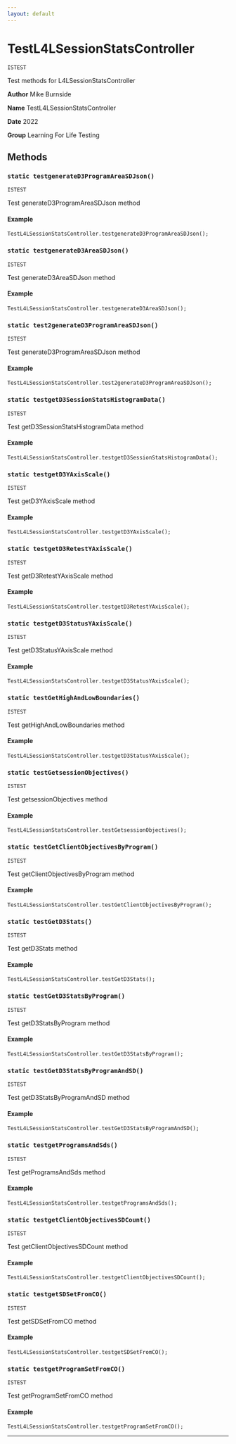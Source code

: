 ```yaml
---
layout: default
---
```

# TestL4LSessionStatsController

`ISTEST`

Test methods for L4LSessionStatsController


**Author** Mike Burnside


**Name** TestL4LSessionStatsController


**Date** 2022


**Group** Learning For Life Testing

## Methods
### `static testgenerateD3ProgramAreaSDJson()`

`ISTEST`

Test generateD3ProgramAreaSDJson method

#### Example
```apex
TestL4LSessionStatsController.testgenerateD3ProgramAreaSDJson();
```


### `static testgenerateD3AreaSDJson()`

`ISTEST`

Test generateD3AreaSDJson method

#### Example
```apex
TestL4LSessionStatsController.testgenerateD3AreaSDJson();
```


### `static test2generateD3ProgramAreaSDJson()`

`ISTEST`

Test generateD3ProgramAreaSDJson method

#### Example
```apex
TestL4LSessionStatsController.test2generateD3ProgramAreaSDJson();
```


### `static testgetD3SessionStatsHistogramData()`

`ISTEST`

Test getD3SessionStatsHistogramData method

#### Example
```apex
TestL4LSessionStatsController.testgetD3SessionStatsHistogramData();
```


### `static testgetD3YAxisScale()`

`ISTEST`

Test getD3YAxisScale method

#### Example
```apex
TestL4LSessionStatsController.testgetD3YAxisScale();
```


### `static testgetD3RetestYAxisScale()`

`ISTEST`

Test getD3RetestYAxisScale method

#### Example
```apex
TestL4LSessionStatsController.testgetD3RetestYAxisScale();
```


### `static testgetD3StatusYAxisScale()`

`ISTEST`

Test getD3StatusYAxisScale method

#### Example
```apex
TestL4LSessionStatsController.testgetD3StatusYAxisScale();
```


### `static testGetHighAndLowBoundaries()`

`ISTEST`

Test getHighAndLowBoundaries method

#### Example
```apex
TestL4LSessionStatsController.testgetD3StatusYAxisScale();
```


### `static testGetsessionObjectives()`

`ISTEST`

Test getsessionObjectives method

#### Example
```apex
TestL4LSessionStatsController.testGetsessionObjectives();
```


### `static testGetClientObjectivesByProgram()`

`ISTEST`

Test getClientObjectivesByProgram method

#### Example
```apex
TestL4LSessionStatsController.testGetClientObjectivesByProgram();
```


### `static testGetD3Stats()`

`ISTEST`

Test getD3Stats method

#### Example
```apex
TestL4LSessionStatsController.testGetD3Stats();
```


### `static testGetD3StatsByProgram()`

`ISTEST`

Test getD3StatsByProgram method

#### Example
```apex
TestL4LSessionStatsController.testGetD3StatsByProgram();
```


### `static testGetD3StatsByProgramAndSD()`

`ISTEST`

Test getD3StatsByProgramAndSD method

#### Example
```apex
TestL4LSessionStatsController.testGetD3StatsByProgramAndSD();
```


### `static testgetProgramsAndSds()`

`ISTEST`

Test getProgramsAndSds method

#### Example
```apex
TestL4LSessionStatsController.testgetProgramsAndSds();
```


### `static testgetClientObjectivesSDCount()`

`ISTEST`

Test getClientObjectivesSDCount method

#### Example
```apex
TestL4LSessionStatsController.testgetClientObjectivesSDCount();
```


### `static testgetSDSetFromCO()`

`ISTEST`

Test getSDSetFromCO method

#### Example
```apex
TestL4LSessionStatsController.testgetSDSetFromCO();
```


### `static testgetProgramSetFromCO()`

`ISTEST`

Test getProgramSetFromCO method

#### Example
```apex
TestL4LSessionStatsController.testgetProgramSetFromCO();
```


---
